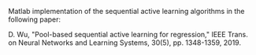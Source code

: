 Matlab implementation of the sequential active learning algorithms in the following paper:

D. Wu, "Pool-based sequential active learning for regression," IEEE Trans. on Neural Networks and Learning Systems, 30(5), pp. 1348-1359, 2019.
